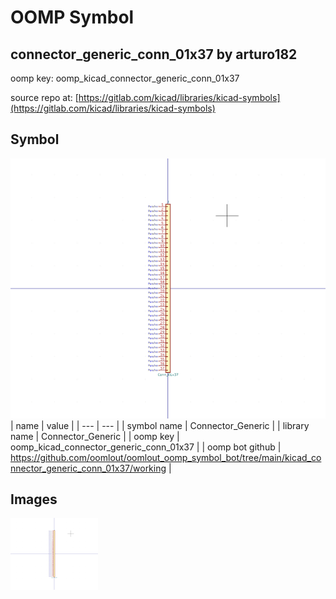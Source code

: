 # OOMP Symbol  
## connector_generic_conn_01x37  by arturo182  
  
oomp key: oomp_kicad_connector_generic_conn_01x37  
  
source repo at: [https://gitlab.com/kicad/libraries/kicad-symbols](https://gitlab.com/kicad/libraries/kicad-symbols)  
## Symbol  
  
[![working.png](working_600.png)](working.png)  
| name | value | 
| --- | --- | 
| symbol name | Connector_Generic | 
| library name | Connector_Generic | 
| oomp key | oomp_kicad_connector_generic_conn_01x37 | 
| oomp bot github | https://github.com/oomlout/oomlout_oomp_symbol_bot/tree/main/kicad_connector_generic_conn_01x37/working | 
## Images  
  
[![working.png](working_140.png)](working.png)  
